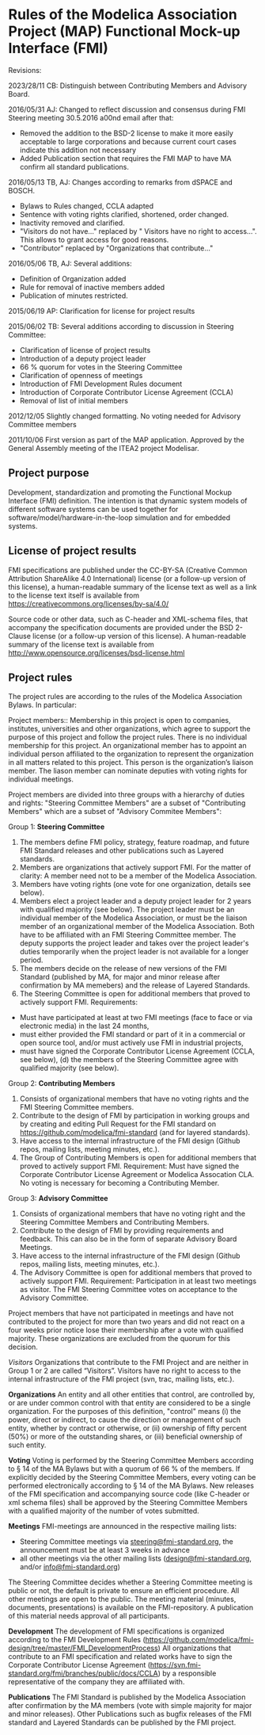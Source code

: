 # Rules of the Modelica Association Project (MAP) Functional Mock-up Interface (FMI)

Revisions:

2023/28/11 CB: Distinguish between Contributing Members and Advisory Board.

2016/05/31	AJ: Changed to reflect discussion and consensus during FMI Steering meeting 30.5.2016 a00nd email after that:

* Removed the addition to the BSD-2 license to make it more easily acceptable to large corporations and because current court cases indicate this addition not necessary
* Added Publication section that requires the FMI MAP to have MA confirm all standard publications.

2016/05/13	TB, AJ: Changes according to remarks from dSPACE and BOSCH.

* Bylaws to Rules changed, CCLA adapted
* Sentence with voting rights clarified, shortened, order changed.
* Inactivity removed and clarified.
* "Visitors do not have…" replaced by " Visitors have no right to access…". This allows to grant access for good reasons.
* "Contributor" replaced by "Organizations that contribute…"

2016/05/06	TB, AJ: Several additions:

* Definition of Organization added
* Rule for removal of inactive members added
* Publication of minutes restricted.

2015/06/19	AP: Clarification for license for project results

2015/06/02	TB: Several additions according to discussion in Steering Committee:

* Clarification of license of project results
* Introduction of a deputy project leader
* 66 % quorum for votes in the Steering Committee
* Clarification of openness of meetings
* Introduction of FMI Development Rules document
* Introduction of Corporate Contributor License Agreement (CCLA)
* Removal of list of initial members

2012/12/05	Slightly changed formatting. No voting needed for Advisory Committee members

2011/10/06	First version as part of the MAP application. Approved by the General Assembly meeting of the ITEA2 project Modelisar.

## Project purpose

Development, standardization and promoting the Functional Mockup Interface (FMI) definition.
The intention is that dynamic system models of different software systems can be used together for software/model/hardware-in-the-loop simulation and for embedded systems.

## License of project results

FMI specifications are published under the CC-BY-SA (Creative Common Attribution ShareAlike 4.0 International) license (or a follow-up version of this license), a human-readable summary of the license text as well as a link to the license text itself is available from https://creativecommons.org/licenses/by-sa/4.0/

Source code or other data, such as C-header and XML-schema files, that accompany the specification documents are provided under the BSD 2-Clause license (or a follow-up version of this license). A human-readable summary of the license text is available from http://www.opensource.org/licenses/bsd-license.html

## Project rules

The project rules are according to the rules of the Modelica Association Bylaws. In particular:

Project members::
Membership in this project is open to companies, institutes, universities and other organizations, which agree to support the purpose of this project and follow the project rules. 
There is no individual membership for this project. 
An organizational member has to appoint an individual person affiliated to the organization to represent the organization in all matters related to this project. 
This person is the organization’s liaison member. The liason member can nominate deputies with voting rights for individual meetings.

Project members are divided into three groups with a hierarchy of duties and rights: "Steering Committee Members" are a subset of "Contributing Members" which are a subset of
"Advisory Commitee Members":


Group 1: **Steering Committee**

1.	The members define FMI policy, strategy, feature roadmap, and future FMI Standard releases and other publications such as Layered standards.
2.	Members are organizations that actively support FMI. For the matter of clarity: A member need not to be a member of the Modelica Association.
3.	Members have voting rights (one vote for one organization, details see below).
4.	Members elect a project leader and a deputy project leader for 2 years with qualified majority (see below). 
The project leader must be an individual member of the Modelica Association, or must be the liaison member of an organizational member of the Modelica Association. 
Both have to be affiliated with an FMI Steering Committee member. 
The deputy supports the project leader and takes over the project leader's duties temporarily when the project leader is not available for a longer period.
5. The members decide on the release of new versions of the FMI Standard (published by MA, for major and minor release after confirmation by MA memebers) and the release of Layered Standards.
6.	The Steering Committee is open for additional members that proved to actively support FMI. Requirements:
* Must have participated at least at two FMI meetings (face to face or via electronic media) in the last 24 months, 
* must either provided the FMI standard or part of it in a commercial or open source tool, and/or must actively use FMI in industrial projects, 
* must have signed the Corporate Contributor License Agreement (CCLA, see below), (d) the members of the Steering Committee agree with qualified majority (see below).

Group 2: **Contributing Members**
1.	Consists of organizational members that have no voting rights and the FMI Steering Committee members.
2.	Contribute to the design of FMI by participation in working groups and by creating and editing Pull Request for the FMI standard on https://github.com/modelica/fmi-standard (and for layered standards).
3.	Have access to the internal infrastructure of the FMI design (Github repos, mailing lists, meeting minutes, etc.).
4.	The Group of Contributing Members is open for additional members that proved to actively support FMI. Requirement:
Must have signed the Corporate Contributor License Agreement or Modelica Assocation CLA. No voting is necessary for becoming a Contributing Member.


Group 3: **Advisory Committee**
1.	Consists of organizational members that have no voting right and the Steering Committee Members and Contributing Members.
2.	Contribute to the design of FMI by providing requirements and feedback. This can also be in the form of separate Advisory Board Meetings.
3.	Have access to the internal infrastructure of the FMI design (Github repos, mailing lists, meeting minutes, etc.).
4.	The Advisory Committee is open for additional members that proved to actively support FMI. 
Requirement:
Participation in at least two meetings as visitor. The FMI Steering Committee votes on acceptance to the Advisory Committee.


Project members that have not participated in meetings and have not contributed to the project for more than two years and did not react on a four weeks prior notice lose their membership after a vote with qualified majority. 
These organizations are excluded from the quorum for this decision.

*Visitors*
Organizations that contribute to the FMI Project and are neither in Group 1 or 2 are called “Visitors”. 
Visitors have no right to access to the internal infrastructure of the FMI project (svn, trac, mailing lists, etc.).

**Organizations**
An entity and all other entities that control, are controlled by, or are under common control with that entity are considered to be a single organization. 
For the purposes of this definition, "control" means (i) the power, direct or indirect, to cause the direction or management of such entity, whether by contract or otherwise, or (ii) ownership of fifty percent (50%) or more of the outstanding shares, or (iii) beneficial ownership of such entity.

**Voting**
Voting is performed by the Steering Committee Members according to § 14 of the MA Bylaws but with a quorum of 66 % of the members. If explicitly decided by the Steering Committee Members, every voting can be performed electronically according to § 14 of the MA Bylaws.
New releases of the FMI specification and accompanying source code (like C-header or xml schema files) shall be approved by the Steering Committee Members with a qualified majority of the number of votes submitted. 

**Meetings**
FMI-meetings are announced in the respective mailing lists:

* Steering Committee meetings via steering@fmi-standard.org, the announcement must be at least 3 weeks in advance
* all other meetings via the other mailing lists (design@fmi-standard.org, and/or info@fmi-standard.org)

The Steering Committee decides whether a Steering Committee meeting is public or not, the default is private to ensure an efficient procedure. 
All other meetings are open to the public. 
The meeting material (minutes, documents, presentations) is available on the FMI-repository. A publication of this material needs approval of all participants.

**Development**
The development of FMI specifications is organized according to the FMI Development Rules (https://github.com/modelica/fmi-design/tree/master/FMI_DevelopmentProcess)
All organizations that contribute to an FMI specification and related works have to sign the Corporate Contributor License Agreement (https://svn.fmi-standard.org/fmi/branches/public/docs/CCLA) by a responsible representative of the company they are affiliated with.

**Publications**
The FMI Standard is published by the Modelica Association after confirmation by the MA members (vote with simple majority for major and minor releases). 
Other Publications such as bugfix releases of the FMI standard and Layered Standards can be published by the FMI project. 

